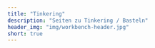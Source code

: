 ```yaml
---
title: "Tinkering"
description: "Seiten zu Tinkering / Basteln"
header_img: "img/workbench-header.jpg"
short: true
---
```

